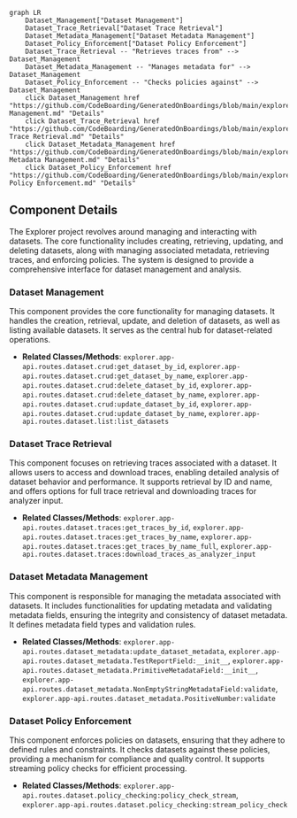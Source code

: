 ```mermaid
graph LR
    Dataset_Management["Dataset Management"]
    Dataset_Trace_Retrieval["Dataset Trace Retrieval"]
    Dataset_Metadata_Management["Dataset Metadata Management"]
    Dataset_Policy_Enforcement["Dataset Policy Enforcement"]
    Dataset_Trace_Retrieval -- "Retrieves traces from" --> Dataset_Management
    Dataset_Metadata_Management -- "Manages metadata for" --> Dataset_Management
    Dataset_Policy_Enforcement -- "Checks policies against" --> Dataset_Management
    click Dataset_Management href "https://github.com/CodeBoarding/GeneratedOnBoardings/blob/main/explorer/Dataset Management.md" "Details"
    click Dataset_Trace_Retrieval href "https://github.com/CodeBoarding/GeneratedOnBoardings/blob/main/explorer/Dataset Trace Retrieval.md" "Details"
    click Dataset_Metadata_Management href "https://github.com/CodeBoarding/GeneratedOnBoardings/blob/main/explorer/Dataset Metadata Management.md" "Details"
    click Dataset_Policy_Enforcement href "https://github.com/CodeBoarding/GeneratedOnBoardings/blob/main/explorer/Dataset Policy Enforcement.md" "Details"
```

## Component Details

The Explorer project revolves around managing and interacting with datasets. The core functionality includes creating, retrieving, updating, and deleting datasets, along with managing associated metadata, retrieving traces, and enforcing policies. The system is designed to provide a comprehensive interface for dataset management and analysis.

### Dataset Management
This component provides the core functionality for managing datasets. It handles the creation, retrieval, update, and deletion of datasets, as well as listing available datasets. It serves as the central hub for dataset-related operations.
- **Related Classes/Methods**: `explorer.app-api.routes.dataset.crud:get_dataset_by_id`, `explorer.app-api.routes.dataset.crud:get_dataset_by_name`, `explorer.app-api.routes.dataset.crud:delete_dataset_by_id`, `explorer.app-api.routes.dataset.crud:delete_dataset_by_name`, `explorer.app-api.routes.dataset.crud:update_dataset_by_id`, `explorer.app-api.routes.dataset.crud:update_dataset_by_name`, `explorer.app-api.routes.dataset.list:list_datasets`

### Dataset Trace Retrieval
This component focuses on retrieving traces associated with a dataset. It allows users to access and download traces, enabling detailed analysis of dataset behavior and performance. It supports retrieval by ID and name, and offers options for full trace retrieval and downloading traces for analyzer input.
- **Related Classes/Methods**: `explorer.app-api.routes.dataset.traces:get_traces_by_id`, `explorer.app-api.routes.dataset.traces:get_traces_by_name`, `explorer.app-api.routes.dataset.traces:get_traces_by_name_full`, `explorer.app-api.routes.dataset.traces:download_traces_as_analyzer_input`

### Dataset Metadata Management
This component is responsible for managing the metadata associated with datasets. It includes functionalities for updating metadata and validating metadata fields, ensuring the integrity and consistency of dataset metadata. It defines metadata field types and validation rules.
- **Related Classes/Methods**: `explorer.app-api.routes.dataset_metadata:update_dataset_metadata`, `explorer.app-api.routes.dataset_metadata.TestReportField:__init__`, `explorer.app-api.routes.dataset_metadata.PrimitiveMetadataField:__init__`, `explorer.app-api.routes.dataset_metadata.NonEmptyStringMetadataField:validate`, `explorer.app-api.routes.dataset_metadata.PositiveNumber:validate`

### Dataset Policy Enforcement
This component enforces policies on datasets, ensuring that they adhere to defined rules and constraints. It checks datasets against these policies, providing a mechanism for compliance and quality control. It supports streaming policy checks for efficient processing.
- **Related Classes/Methods**: `explorer.app-api.routes.dataset.policy_checking:policy_check_stream`, `explorer.app-api.routes.dataset.policy_checking:stream_policy_check`